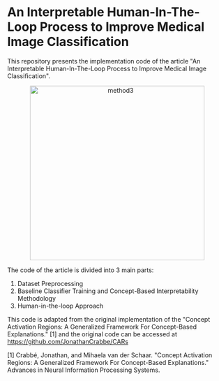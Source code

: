 # An Interpretable Human-In-The-Loop Process to Improve Medical Image Classification


This repository presents the implementation code of the article "An Interpretable Human-In-The-Loop Process to Improve Medical Image Classification".

<p align="center">
 <img src="https://github.com/joanacsantos/Mammography_Image_Interpretability/assets/57224933/27b91a90-3d07-4726-ae70-164ff666caf1" alt="method3" width="400">
</p>

The code of the article is divided into 3 main parts:
 1. Dataset Preprocessing
 2. Baseline Classifier Training and Concept-Based Interpretability Methodology
 3. Human-in-the-loop Approach

This code is adapted from the original implementation of the "Concept Activation Regions: A Generalized Framework For Concept-Based Explanations." [1] and the original code can be accessed at https://github.com/JonathanCrabbe/CARs


[1] Crabbé, Jonathan, and Mihaela van der Schaar. "Concept Activation Regions: A Generalized Framework For Concept-Based Explanations." Advances in Neural Information Processing Systems.
